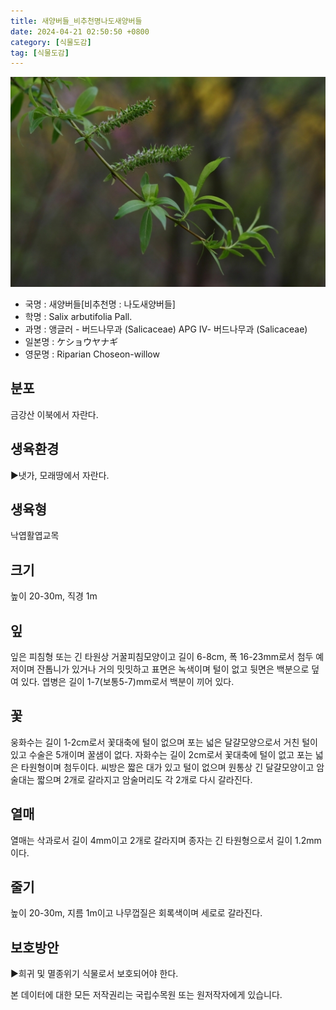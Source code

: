 ```yaml
---
title: 새양버들_비추천명나도새양버들
date: 2024-04-21 02:50:50 +0800
category: [식물도감]
tag: [식물도감]
---
```




![새양버들[비추천명 : 나도새양버들]](/assets/img/fileUpload/plants/basic/Salicaceae/Chosenia/17368/17368_1_th2.JPG)
- 국명 : 새양버들[비추천명 : 나도새양버들]
- 학명 : Salix arbutifolia Pall.
- 과명 : 앵글러 - 버드나무과 (Salicaceae) APG Ⅳ- 버드나무과 (Salicaceae)
- 일본명 : ケショウヤナギ
- 영문명 : Riparian Choseon-willow


## 분포
금강산 이북에서 자란다.
## 생육환경
▶냇가, 모래땅에서 자란다.
## 생육형
낙엽활엽교목
## 크기
높이 20-30m, 직경 1m
## 잎
잎은 피침형 또는 긴 타원상 거꿀피침모양이고 길이 6-8cm, 폭 16-23mm로서 첨두 예저이며 잔톱니가 있거나 거의 밋밋하고 표면은 녹색이며 털이 없고 뒷면은 백분으로 덮여 있다. 엽병은 길이 1-7(보통5-7)mm로서 백분이 끼어 있다.
## 꽃
웅화수는 길이 1-2cm로서 꽃대축에 털이 없으며 포는 넓은 달걀모양으로서 거친 털이 있고 수술은 5개이며 꿀샘이 없다. 자화수는 길이 2cm로서 꽃대축에 털이 없고 포는 넓은 타원형이며 첨두이다. 씨방은 짧은 대가 있고 털이 없으며 원통상 긴 달걀모양이고 암술대는 짧으며 2개로 갈라지고 암술머리도 각 2개로 다시 갈라진다.
## 열매
열매는 삭과로서 길이 4mm이고 2개로 갈라지며 종자는 긴 타원형으로서 길이 1.2mm이다.
## 줄기
높이 20-30m, 지름 1m이고 나무껍질은 회록색이며 세로로 갈라진다.
## 보호방안
▶희귀 및 멸종위기 식물로서 보호되어야 한다.






본 데이터에 대한 모든 저작권리는 국립수목원 또는 원저작자에게 있습니다.
